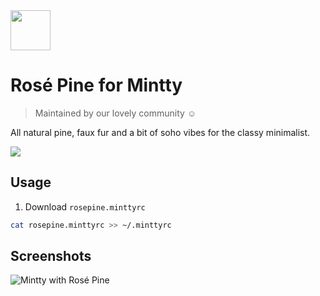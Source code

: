 <img src="https://github.com/rose-pine/rose-pine-theme/blob/master/assets/icon.png" width="64" />

# Rosé Pine for Mintty

> Maintained by our lovely community ☺️

All natural pine, faux fur and a bit of soho vibes for the classy minimalist.

[![](https://img.shields.io/badge/Rosé%20Pine%20Theme-191724)](https://github.com/rose-pine/rose-pine-theme)

## Usage

1. Download `rosepine.minttyrc`

```sh
cat rosepine.minttyrc >> ~/.minttyrc
```

## Screenshots

![Mintty with Rosé Pine](https://cdn.discordapp.com/attachments/767172954395639811/776239764290535424/unknown.png)
